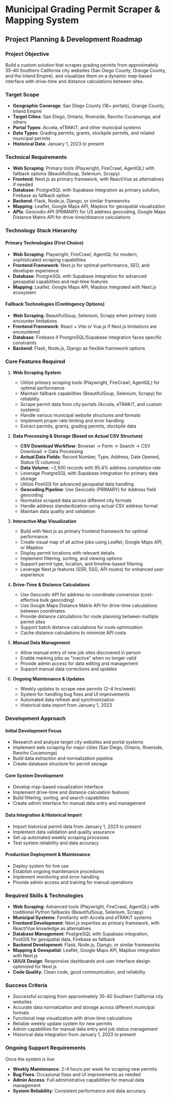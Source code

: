 # Municipal Grading Permit Scraper & Mapping System
## Project Planning & Development Roadmap

### Project Objective
Build a custom solution that scrapes grading permits from approximately 35–40 Southern California city websites (San Diego County, Orange County, and the Inland Empire), and visualizes them on a dynamic map-based interface with drive-time and distance calculations between sites.

### Target Scope
- **Geographic Coverage**: San Diego County (18+ portals), Orange County, Inland Empire
- **Target Cities**: San Diego, Ontario, Riverside, Rancho Cucamonga, and others
- **Portal Types**: Accela, eTRAKiT, and other municipal systems
- **Data Types**: Grading permits, grants, stockpile permits, and related municipal permits
- **Historical Data**: January 1, 2023 to present

### Technical Requirements
- **Web Scraping**: Primary tools (Playwright, FireCrawl, AgentQL) with fallback options (BeautifulSoup, Selenium, Scrapy)
- **Frontend**: Next.js as primary framework, with React/Vue as alternatives if needed
- **Database**: PostgreSQL with Supabase integration as primary solution, Firebase as fallback option
- **Backend**: Flask, Node.js, Django, or similar frameworks
- **Mapping**: Leaflet, Google Maps API, Mapbox for geospatial visualization
- **APIs**: Geocodio API (PRIMARY) for US address geocoding, Google Maps Distance Matrix API for drive-time/distance calculations

### Technology Stack Hierarchy

#### Primary Technologies (First Choice)
- **Web Scraping**: Playwright, FireCrawl, AgentQL for modern, sophisticated scraping capabilities
- **Frontend Framework**: Next.js for optimal performance, SEO, and developer experience
- **Database**: PostgreSQL with Supabase integration for advanced geospatial capabilities and real-time features
- **Mapping**: Leaflet, Google Maps API, Mapbox integrated with Next.js ecosystem

#### Fallback Technologies (Contingency Options)
- **Web Scraping**: BeautifulSoup, Selenium, Scrapy when primary tools encounter limitations
- **Frontend Framework**: React + Vite or Vue.js if Next.js limitations are encountered
- **Database**: Firebase if PostgreSQL/Supabase integration faces specific constraints
- **Backend**: Flask, Node.js, Django as flexible framework options

### Core Features Required
1. **Web Scraping System**
   - Utilize primary scraping tools (Playwright, FireCrawl, AgentQL) for optimal performance
   - Maintain fallback capabilities (BeautifulSoup, Selenium, Scrapy) for reliability
   - Scrape permit data from city portals (Accela, eTRAKiT, and custom systems)
   - Handle various municipal website structures and formats
   - Implement proper rate limiting and error handling
   - Extract permits, grants, grading permits, stockpile data

2. **Data Processing & Storage (Based on Actual CSV Structure)**
   - **CSV Download Workflow**: Browser → Form → Search → CSV Download → Data Processing
   - **Actual Data Fields**: Record Number, Type, Address, Date Opened, Status (5 columns)
   - **Data Volume**: ~2,500 records with 95.4% address completion rate
   - Leverage PostgreSQL with Supabase integration for primary data storage
   - Utilize PostGIS for advanced geospatial data handling
   - **Geocoding Pipeline**: Use Geocodio (PRIMARY) for Address field geocoding
   - Normalize scraped data across different city formats
   - Handle address standardization using actual CSV address format
   - Maintain data quality and validation

3. **Interactive Map Visualization**
   - Build with Next.js as primary frontend framework for optimal performance
   - Create visual map of all active jobs using Leaflet, Google Maps API, or Mapbox
   - Display permit locations with relevant details
   - Implement filtering, sorting, and viewing options
   - Support permit type, location, and timeline-based filtering
   - Leverage Next.js features (SSR, SSG, API routes) for enhanced user experience

4. **Drive-Time & Distance Calculations**
   - Use Geocodio API for address-to-coordinate conversion (cost-effective bulk geocoding)
   - Use Google Maps Distance Matrix API for drive-time calculations between coordinates
   - Provide distance calculations for route planning between multiple permit sites
   - Support batch distance calculations for route optimization
   - Cache distance calculations to minimize API costs

5. **Manual Data Management**
   - Allow manual entry of new job sites discovered in person
   - Enable marking jobs as "inactive" when no longer valid
   - Provide admin access for data editing and management
   - Support manual data corrections and updates

6. **Ongoing Maintenance & Updates**
   - Weekly updates to scrape new permits (2–4 hrs/week)
   - System for handling bug fixes and UI improvements
   - Automated data refresh and synchronization
   - Historical data import from January 1, 2023

### Development Approach

#### Initial Development Focus
- Research and analyze target city websites and portal systems
- Implement web scraping for major cities (San Diego, Ontario, Riverside, Rancho Cucamonga)
- Build data extraction and normalization pipeline
- Create database structure for permit storage

#### Core System Development
- Develop map-based visualization interface
- Implement drive-time and distance calculation features
- Build filtering, sorting, and search capabilities
- Create admin interface for manual data entry and management

#### Data Integration & Historical Import
- Import historical permit data from January 1, 2023 to present
- Implement data validation and quality assurance
- Set up automated weekly scraping processes
- Test system reliability and data accuracy

#### Production Deployment & Maintenance
- Deploy system for live use
- Establish ongoing maintenance procedures
- Implement monitoring and error handling
- Provide admin access and training for manual operations

### Required Skills & Technologies
- **Web Scraping**: Advanced tools (Playwright, FireCrawl, AgentQL) with traditional Python fallbacks (BeautifulSoup, Selenium, Scrapy)
- **Municipal Systems**: Familiarity with Accela and eTRAKiT systems
- **Frontend Development**: Next.js expertise as primary framework, with React/Vue knowledge as alternatives
- **Database Management**: PostgreSQL with Supabase integration, PostGIS for geospatial data, Firebase as fallback
- **Backend Development**: Flask, Node.js, Django, or similar frameworks
- **Mapping & Geospatial**: Leaflet, Google Maps API, Mapbox integration with Next.js
- **UI/UX Design**: Responsive dashboards and user interface design optimized for Next.js
- **Code Quality**: Clean code, good communication, and reliability

### Success Criteria
- Successful scraping from approximately 35-40 Southern California city websites
- Accurate data normalization and storage across different municipal formats
- Functional map visualization with drive-time calculations
- Reliable weekly update system for new permits
- Admin capabilities for manual data entry and job status management
- Historical data integration from January 1, 2023 to present

### Ongoing Support Requirements
Once the system is live:
- **Weekly Maintenance**: 2–4 hours per week for scraping new permits
- **Bug Fixes**: Occasional fixes and UI improvements as needed
- **Admin Access**: Full administrative capabilities for manual data management
- **System Reliability**: Consistent performance and data accuracy